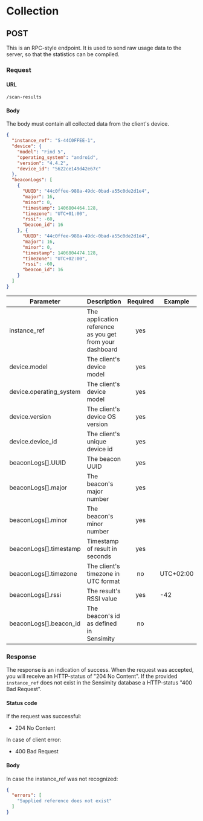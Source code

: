 # Collection

## POST
This is an RPC-style endpoint. It is used to send raw usage data to the server, so that the statistics can be compiled.

### Request

#### URL
```
/scan-results
```

#### Body
The body must contain all collected data from the client's device.

```json
{
  "instance_ref": "S-44C0FFEE-1",
  "device": {
    "model": "Find 5",
    "operating_system": "android",
    "version": "4.4.2",
    "device_id": "5622ce149d42e67c"
  },
  "beaconLogs": [
    {
      "UUID": "44c0ffee-988a-49dc-0bad-a55c0de2d1e4",
      "major": 16,
      "minor": 0,
      "timestamp": 1406804464.128,
      "timezone": "UTC+01:00",
      "rssi": -60,
      "beacon_id": 16
    }, {
      "UUID": "44c0ffee-988a-49dc-0bad-a55c0de2d1e4",
      "major": 16,
      "minor": 0,
      "timestamp": 1406804474.128,
      "timezone": "UTC+02:00",
      "rssi": -60,
      "beacon_id": 16
    }
  ]
}
```

| Parameter               | Description                                              | Required | Example   |
|-------------------------|----------------------------------------------------------|:--------:|-----------|
| instance_ref            | The application reference as you get from your dashboard | yes      |           |
| device.model            | The client's device model                                | yes      |           |
| device.operating_system | The client's device model                                | yes      |           |
| device.version          | The client's device OS version                           | yes      |           |
| device.device_id        | The client's unique device id                            | yes      |           |
| beaconLogs[].UUID       | The beacon UUID                                          | yes      |           |
| beaconLogs[].major      | The beacon's major number                                | yes      |           |
| beaconLogs[].minor      | The beacon's minor number                                | yes      |           |
| beaconLogs[].timestamp  | Timestamp of result in seconds                           | yes      |           |
| beaconLogs[].timezone   | The client's timezone in UTC format                      | no       | UTC+02:00 |
| beaconLogs[].rssi       | The result's RSSI value                                  | yes      | -42       |
| beaconLogs[].beacon_id  | The beacon's id as defined in Sensimity                  | no       |           |

### Response
The response is an indication of success. When the request was accepted, you will receive an HTTP-status of "204 No Content".
If the provided `instance_ref` does not exist in the Sensimity database a HTTP-status "400 Bad Request".

#### Status code

If the request was successful:

* 204 No Content

In case of client error:

* 400 Bad Request


#### Body
In case the instance_ref was not recognized:

```json
{
  "errors": [
    "Supplied reference does not exist"
  ]
}
```
